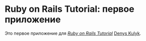 # Ruby on Rails Tutorial: первое приложение

Это первое приложение для
[*Ruby on Rails Tutorial*](http://railstutorial.org/)
 [Denys Kulyk](http://denyskulyk.com/).